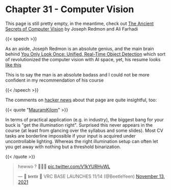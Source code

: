 # Chapter 31 - Computer Vision

This page is still pretty empty, in the meantime, check out [The Ancient Secrets of Computer Vision](https://pjreddie.com/courses/computer-vision/) by Joseph Redmon and Ali Farhadi

{{< speech >}}

As an aside, Joseph Redmon is an absolute genius, and the main brain behind [You Only Look Once: Unified, Real-Time Object Detection](https://arxiv.org/abs/1506.02640) which sort of revolutionized the computer vision with AI space, yet, his resume looks [like this](https://pjreddie.com/static/Redmon%20Resume.pdf)

This is to say the man is an absolute badass and I could not be more confident in my recommendation of his course

{{< /speech >}}

The comments on [hacker news](https://news.ycombinator.com/item?id=29162650) about that page are quite insightful, too:

{{< quote "[MauramKilom](https://news.ycombinator.com/user?id=MauranKilom)" >}}

In terms of practical application (e.g. in industry), the biggest bang for your buck is "get the illumination right". Surprised this never appears in the course (at least from glancing over the syllabus and some slides).
Most CV tasks are borderline impossible if your input is acquired under uncontrollable lighting. Whereas the right illumination setup can often let you get away with nothing but a threshold binarization.

{{< /quote >}}



<blockquote class="twitter-tweet" data-dnt="true"><p lang="en" dir="ltr">hewwo ? 🤗💕✨ <a href="https://t.co/V1kYURHyWL">pic.twitter.com/V1kYURHyWL</a></p>&mdash; 🍬 𝖇𝖊𝖊𝖙𝖑𝖊 🍭 VRC BASE LAUNCHES 11/14 (@BeetleYeen) <a href="https://twitter.com/BeetleYeen/status/1459321174744354820?ref_src=twsrc%5Etfw">November 13, 2021</a></blockquote> <script async src="https://platform.twitter.com/widgets.js" charset="utf-8"></script>

